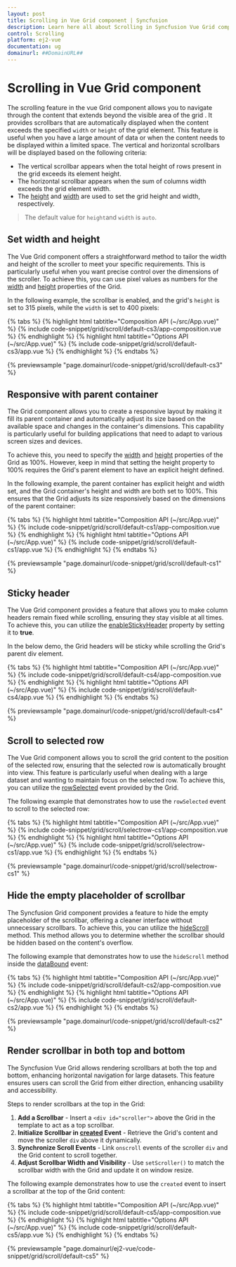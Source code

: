 ```yaml
---
layout: post
title: Scrolling in Vue Grid component | Syncfusion
description: Learn here all about Scrolling in Syncfusion Vue Grid component of Syncfusion Essential JS 2 and more.
control: Scrolling 
platform: ej2-vue
documentation: ug
domainurl: ##DomainURL##
---
```



# Scrolling in Vue Grid component

The scrolling feature in the vue Grid component allows you to navigate through the content that extends beyond the visible area of the grid . It provides scrollbars that are automatically displayed when the content exceeds the specified `width` or `height` of the grid element. This feature is useful when you have a large amount of data or when the content needs to be displayed within a limited space. The vertical and horizontal scrollbars will be displayed based on the following criteria:

* The vertical scrollbar appears when the total height of rows present in the grid exceeds its element height.
* The horizontal scrollbar appears when the sum of columns width exceeds the grid element width.
* The [height](https://ej2.syncfusion.com/vue/documentation/api/grid/#height) and [width](https://ej2.syncfusion.com/vue/documentation/api/grid/#width) are used to set the grid height and width, respectively.

> The default value for `height`and `width` is `auto`.

## Set width and height

The Vue Grid component offers a straightforward method to tailor the width and height of the scroller to meet your specific requirements. This is particularly useful when you want precise control over the dimensions of the scroller. To achieve this, you can use pixel values as numbers for the [width](https://ej2.syncfusion.com/vue/documentation/api/grid/#width) and [height](https://ej2.syncfusion.com/vue/documentation/api/grid/#height) properties of the Grid.

In the following example, the scrollbar is enabled, and the grid's `height` is set to 315 pixels, while the `width` is set to 400 pixels:

{% tabs %}
{% highlight html tabtitle="Composition API (~/src/App.vue)" %}
{% include code-snippet/grid/scroll/default-cs3/app-composition.vue %}
{% endhighlight %}
{% highlight html tabtitle="Options API (~/src/App.vue)" %}
{% include code-snippet/grid/scroll/default-cs3/app.vue %}
{% endhighlight %}
{% endtabs %}
        
{% previewsample "page.domainurl/code-snippet/grid/scroll/default-cs3" %}

## Responsive with parent container

The Grid component allows you to create a responsive layout by making it fill its parent container and automatically adjust its size based on the available space and changes in the container's dimensions. This capability is particularly useful for building applications that need to adapt to various screen sizes and devices.

To achieve this, you need to specify the [width](https://ej2.syncfusion.com/vue/documentation/api/grid/#width) and [height](https://ej2.syncfusion.com/vue/documentation/api/grid/#height) properties of the Grid as 100%. However, keep in mind that setting the height property to 100% requires the Grid's parent element to have an explicit height defined.

In the following example, the parent container has explicit height and width set, and the Grid container's height and width are both set to 100%. This ensures that the Grid adjusts its size responsively based on the dimensions of the parent container:

{% tabs %}
{% highlight html tabtitle="Composition API (~/src/App.vue)" %}
{% include code-snippet/grid/scroll/default-cs1/app-composition.vue %}
{% endhighlight %}
{% highlight html tabtitle="Options API (~/src/App.vue)" %}
{% include code-snippet/grid/scroll/default-cs1/app.vue %}
{% endhighlight %}
{% endtabs %}
        
{% previewsample "page.domainurl/code-snippet/grid/scroll/default-cs1" %}

## Sticky header

The Vue Grid component provides a feature that allows you to make column headers remain fixed while scrolling, ensuring they stay visible at all times. To achieve this, you can utilize the [enableStickyHeader](https://ej2.syncfusion.com/vue/documentation/api/grid/#enablestickyheader) property by setting it to **true**.

In the below demo, the Grid headers will be sticky while scrolling the Grid's parent div element.

{% tabs %}
{% highlight html tabtitle="Composition API (~/src/App.vue)" %}
{% include code-snippet/grid/scroll/default-cs4/app-composition.vue %}
{% endhighlight %}
{% highlight html tabtitle="Options API (~/src/App.vue)" %}
{% include code-snippet/grid/scroll/default-cs4/app.vue %}
{% endhighlight %}
{% endtabs %}
        
{% previewsample "page.domainurl/code-snippet/grid/scroll/default-cs4" %}

## Scroll to selected row

The Vue Grid component allows you to scroll the grid content to the position of the selected row, ensuring that the selected row is automatically brought into view. This feature is particularly useful when dealing with a large dataset and wanting to maintain focus on the selected row. To achieve this, you can utilize the [rowSelected](https://ej2.syncfusion.com/vue/documentation/api/grid/#rowselected) event provided by the Grid.

The following example that demonstrates how to use the `rowSelected` event to scroll to the selected row:

{% tabs %}
{% highlight html tabtitle="Composition API (~/src/App.vue)" %}
{% include code-snippet/grid/scroll/selectrow-cs1/app-composition.vue %}
{% endhighlight %}
{% highlight html tabtitle="Options API (~/src/App.vue)" %}
{% include code-snippet/grid/scroll/selectrow-cs1/app.vue %}
{% endhighlight %}
{% endtabs %}
        
{% previewsample "page.domainurl/code-snippet/grid/scroll/selectrow-cs1" %}

## Hide the empty placeholder of scrollbar

The Syncfusion Grid component provides a feature to hide the empty placeholder of the scrollbar, offering a cleaner interface without unnecessary scrollbars. To achieve this, you can utilize the [hideScroll](https://ej2.syncfusion.com/vue/documentation/api/grid/#hidescroll) method. This method allows you to determine whether the scrollbar should be hidden based on the content's overflow.

The following example that demonstrates how to use the `hideScroll` method inside the [dataBound](https://ej2.syncfusion.com/vue/documentation/api/grid/#databound) event:

{% tabs %}
{% highlight html tabtitle="Composition API (~/src/App.vue)" %}
{% include code-snippet/grid/scroll/default-cs2/app-composition.vue %}
{% endhighlight %}
{% highlight html tabtitle="Options API (~/src/App.vue)" %}
{% include code-snippet/grid/scroll/default-cs2/app.vue %}
{% endhighlight %}
{% endtabs %}
        
{% previewsample "page.domainurl/code-snippet/grid/scroll/default-cs2" %}

## Render scrollbar in both top and bottom

The Syncfusion Vue Grid allows rendering scrollbars at both the top and bottom, enhancing horizontal navigation for large datasets. This feature ensures users can scroll the Grid from either direction, enhancing usability and accessibility.

Steps to render scrollbars at the top in the Grid:

1. **Add a Scrollbar** - Insert a `<div id="scroller">` above the Grid in the template to act as a top scrollbar.
2. **Initialize Scrollbar in [created](https://ej2.syncfusion.com/vue/documentation/api/grid/#created) Event** - Retrieve the Grid's content and move the scroller `div` above it dynamically.
3. **Synchronize Scroll Events** - Link `onscroll` events of the scroller `div` and the Grid content to scroll together.
4. **Adjust Scrollbar Width and Visibility** - Use `setScroller()` to match the scrollbar width with the Grid and update it on window resize.

The following example demonstrates how to use the `created` event to insert a scrollbar at the top of the Grid content:

{% tabs %}
{% highlight html tabtitle="Composition API (~/src/App.vue)" %}
{% include code-snippet/grid/scroll/default-cs5/app-composition.vue %}
{% endhighlight %}
{% highlight html tabtitle="Options API (~/src/App.vue)" %}
{% include code-snippet/grid/scroll/default-cs5/app.vue %}
{% endhighlight %}
{% endtabs %}

{% previewsample "page.domainurl/ej2-vue/code-snippet/grid/scroll/default-cs5" %}